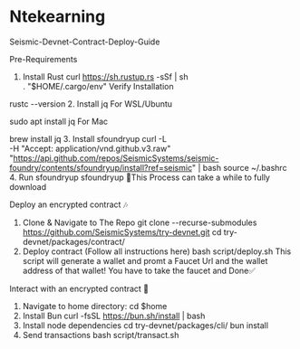 # Ntekearning


Seismic-Devnet-Contract-Deploy-Guide

Pre-Requirements
1. Install Rust
curl https://sh.rustup.rs -sSf | sh  
. "$HOME/.cargo/env"
Verify Installation

rustc --version
2. Install jq
For WSL/Ubuntu

sudo apt install jq
For Mac

brew install jq
3. Install sfoundryup
curl -L \
     -H "Accept: application/vnd.github.v3.raw" \
     "https://api.github.com/repos/SeismicSystems/seismic-foundry/contents/sfoundryup/install?ref=seismic" | bash
source ~/.bashrc
4. Run sfoundryup
sfoundryup
🔺This Process can take a while to fully download

Deploy an encrypted contract 🎶
1. Clone & Navigate to The Repo
git clone --recurse-submodules https://github.com/SeismicSystems/try-devnet.git
cd try-devnet/packages/contract/
2. Deploy contract (Follow all instructions here)
bash script/deploy.sh
This script will generate a wallet and promt a Faucet Url and the wallet address of that wallet! You have to take the faucet and Done✅

Interact with an encrypted contract 🤖
1. Navigate to home directory:
cd $home
2. Install Bun
curl -fsSL https://bun.sh/install | bash
3. Install node dependencies
cd try-devnet/packages/cli/
bun install
4. Send transactions
bash script/transact.sh



